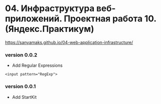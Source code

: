 # 04. Инфраструктура веб-приложений. Проектная работа 10. (Яндекс.Практикум)
https://sanyamaks.github.io/04-web-application-infrastructure/

### version 0.0.2

* Add Regular Expressions
```markup
<input pattern="RegExp">
```

### version 0.0.1

* Add StartKit
